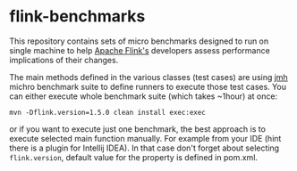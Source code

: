 # flink-benchmarks

This repository contains sets of micro benchmarks designed to run on single machine to help 
[Apache Flink's](https://github.com/apache/flink) developers assess performance implications of 
their changes. 

The main methods defined in the various classes (test cases) are using [jmh](http://openjdk.java.net/projects/code-tools/jmh/)  michro
benchmark suite to define runners to execute those test cases. You can either execute 
whole benchmark suite (which takes ~1hour) at once:

```
mvn -Dflink.version=1.5.0 clean install exec:exec
```

or if you want to execute just one benchmark, the best approach is to execute selected main function manually. 
For example from your IDE (hint there is a plugin for Intellij IDEA). In that case don't forget about selecting 
`flink.version`, default value for the property is defined in pom.xml.
